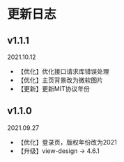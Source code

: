 # 更新日志

## v1.1.1

2021.10.12

* 【优化】优化接口请求库错误处理
* 【优化】主页背景改为微软图片
* 【更新】更新MIT协议年份

## v1.1.0

2021.09.27

* 【优化】登录页，版权年份改为2021
* 【升级】view-design -> 4.6.1

